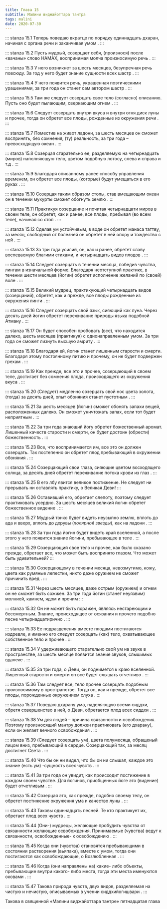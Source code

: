 ```yaml
---
title: Глава 15
subtitle: Малини виджайоттара тантра
tags: malini
date: 2020-07-30
---
```


::: stanza 15.1
Теперь поведаю вкратце по порядку одиннадцать дхаран, начиная с органа речи и заканчивая умом .
:::

::: stanza 15.2
Пусть мудрый, созерцает себя, (произнося) после «вачаны» слово НАМАХ, воспринимая молча произносимую речь .
:::

::: stanza 15.3
У него возникнет за шесть месяцев, безупречная речь повсюду. За год у него будет знание сущности всех шастр .
:::

::: stanza 15.4
У него появится речь, украшенная поэтическими урашениями, за три года он станет сам автором шастр .
:::

::: stanza 15.5
Там же следует созерцать свое тело (согласно) описанию. Пусть оно будет пылающим, сверкающим огнем .
:::

::: stanza 15.6
Следует созерцать внутри вкуса и внутри огня диск луны и прочее, тогда он обретет все плоды, рожденные из окружения речи .
:::

::: stanza 15.7
Поместив на живот ладони, за шесть месяцев он сможет воспринять, без сомнения, (ту) реальность, за три года – превосходящую океан .
:::

::: stanza 15.8
Созерцая старательно ее, разделяемую на четырнадцать (миров) наполняющую тело, цветом подобную лотосу, слева и справа и т.д .
:::

::: stanza 15.9
Благодаря описанному ранее способу управления временем, он обретет все плоды, (которые) будут умещаться в его руках .
:::

::: stanza 15.10
Созерцая таким образом стопы, став вмещающим океан он в течении мухурты сможет обогнуть землю .
:::

::: stanza 15.11
Практикуя созерцание и почитая четырнадцати миров в своем теле, он обретет, как и ранее, все плоды, пребывая (во всем теле), начиная со стоп .
:::

::: stanza 15.12
Сделав ум устойчивым, в воде он обретет манаса таттву, за месяц, свободный от болезней он обретет в ней опору и тождество с ней .
:::

::: stanza 15.13
За три года усилий, он, как и ранее, обретет славу воспеваемую благими стихами, и четырнадцать видов плодов .
:::

::: stanza 15.14
Следует созерцать в течении месяца, победив чувства, лингам в изначальной форме. Благодаря неотступной практике, в течении шести месяцев (йогин) обретет исполнение желаний по (своей) воле .
:::

::: stanza 15.15
Великий мудрец, практикующий четырнадцать видов (созерцаний), обретет, как и прежде, все плоды рожденные из окружения линги .
:::

::: stanza 15.16
Следует созерцать свой язык, сияющий как луна. Через десять дней йогин обретет переживание природы языка подобной Атману .
:::

::: stanza 15.17
Он будет способен пробовать (все), что находится далеко, шесть месяцев (практикуя) с однонаправленным умом. За три года он сможет лизнуть высшую амриту .
:::

::: stanza 15.18
Благодаря ей, йогин станет лишенным старости и смерти. Благодаря этому постоянному питию и прочему, он не будет подвержен грехам .
:::

::: stanza 15.19
Как прежде, все это и прочее, созерцающий в своем теле, достигает без сомнения плода, происходящего из окружения вкуса .
:::

::: stanza 15.20
(Следует) медленно созерцать свой нос цвета золота, (тогда) за десять дней, опыт обоняния станет пустотным .
:::

::: stanza 15.21
За шесть месяцев (йогин) сможет обонять запахи вещей, расположенных далеко. Он сможет уничтожать запах, если тот будет неприятным .
:::

::: stanza 15.22
За три года знающий йогу обретет божественный аромат. Лишенный качеств старости и смерти, он будет достоин (обрести) божественность .
:::

::: stanza 15.23
Все, что воспринимается им, все это он должен созерцать. Так постепенно он обретет плод пребывающий в окружении обоняния .
:::

::: stanza 15.24
Созерцающий свои глаза, сияющие цветом восходящего солнца, за десять дней обретет переживание потока крови из глаз .
:::

::: stanza 15.25
В его лбу явится великое постижение. Не следует ни прерывать ни оставлять практику, о Великая Деви!
:::

::: stanza 15.26
Оставивший его, обретает слепоту, поэтому следует практиковать усердно. За шесть месяцев великий йогин обретет божественное видение .
:::

::: stanza 15.27
Мудрый тонко будет видеть неусыпно землю, вплоть до ада и вверх, вплоть до дхрувы (_полярной звезды_), как на ладони .
:::

::: stanza 15.28
За три года йогин будет видеть край вселенной, а после этого у него появится знание йогини, пребывающее в теле .
:::

::: stanza 15.29
Созерцающий свое тело и прочее, как было сказано прежде, обретает все, что может быть воспринято глазом. Что может быть удивительней?
:::

::: stanza 15.30
Созерцающему в течении месяца, невозмутимо, кожу, цвета как румяные лепестки, никто даже оружием не сможет причинить вред .
:::

::: stanza 15.31
Через шесть месяцев, даже острым (оружием) и огнем он не сможет быть сожжен. За три года йогин (станет неуязвим) молнией, камнем, ядом и прочим 
:::

::: stanza 15.32
Он не может быть поражен, являясь нестареющим и бессмертным. Знание, происходящее от осязания и прочего подобно песне четырнадцатирично .
:::

::: stanza 15.33
Ее подразделения вместе плодами постигаются издревле, и именно его следует созерцать (как) тело, охватывающее собственное тело и прочее .
:::

::: stanza 15.34
У удерживающего старательно свой ум на звуке в пространстве, за шесть месяце появится знание звуков, слышимых вдалеке .
:::

::: stanza 15.35
За три года, о Деви, он поднимется к краю вселенной. Лишенный старости и смерти он все будет слышать отчетливо .
:::

::: stanza 15.36
Там следует все, тело прочее созерцать подобным произносимому в пространстве. Тогда он, как и прежде, обретет все плоды, порожденные окружением слуха .
:::

::: stanza 15.37
Поведаю дхарану ума, наделяющую всеми сиддхи, обретя совершенство в ней, о Деви, обретается плод всех сиддхи .
:::

::: stanza 15.38
Ум для людей – причина связанности и освобождения. Поэтому произносящий мантру должен практиковать (его дхарану), если он желает вечного освобождения .
:::

::: stanza 15.39
(Следует созерцать ум), цвета полумесяца, обращеный лицом вниз, пребывающий в сердце. Созерцающий так, за месяц достигнет Света .
:::

::: stanza 15.40
Что бы он ни видел, что бы он ни слышал, каждое это знание (есть ум) -сущность всех чувств .
:::

::: stanza 15.41
За три года он увидит, как происходит постижение в каждом своем чувстве. Для йогинов, приобщенных йоге это (видение) будет отчетливым .
:::

::: stanza 15.42
Созерцая это, как прежде, подобно своему телу, он обретет постижение окружения ума и качество луны .
:::

::: stanza 15.43
Таковы одиннадцать песней. Те кто практикует их, обретает плод всех чувств .
:::

::: stanza 15.44
(Они-) мудрецы, желающие пробудить чувства от связанности желающие освобождения. Принимаемые (чувства) ведут к связанности, освобожденные- к освобождению .
:::

::: stanza 15.45
Когда они (чувства) становятся пребывающими в состоянии растворения (вьяпака), вместе с умом, тогда они постигаются как освобождающие, о Возлюбленная .
:::

::: stanza 15.46
Когда (они направлены на) какие- либо объекты, пребывающие внутри какого- либо места, тогда эти места именуются оковами .
:::

::: stanza 15.47
Такова природа чувств, двух видов, разделяемая на чистую и нечистую, описываемых в учении сиддхийогишвари .
:::



Такова в священной «Малини виджайоттара тантре» пятнадцатая глава 